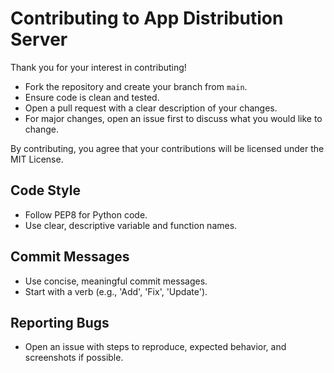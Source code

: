 # Contributing to App Distribution Server

Thank you for your interest in contributing!

- Fork the repository and create your branch from `main`.
- Ensure code is clean and tested.
- Open a pull request with a clear description of your changes.
- For major changes, open an issue first to discuss what you would like to change.

By contributing, you agree that your contributions will be licensed under the MIT License. 

## Code Style
- Follow PEP8 for Python code.
- Use clear, descriptive variable and function names.

## Commit Messages
- Use concise, meaningful commit messages.
- Start with a verb (e.g., 'Add', 'Fix', 'Update').

## Reporting Bugs
- Open an issue with steps to reproduce, expected behavior, and screenshots if possible. 